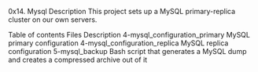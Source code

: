 0x14. Mysql
Description
This project sets up a MySQL primary-replica cluster on our own servers.

Table of contents
Files	Description
4-mysql_configuration_primary	MySQL primary configuration
4-mysql_configuration_replica	MySQL replica configuration
5-mysql_backup	Bash script that generates a MySQL dump and creates a compressed archive out of it
